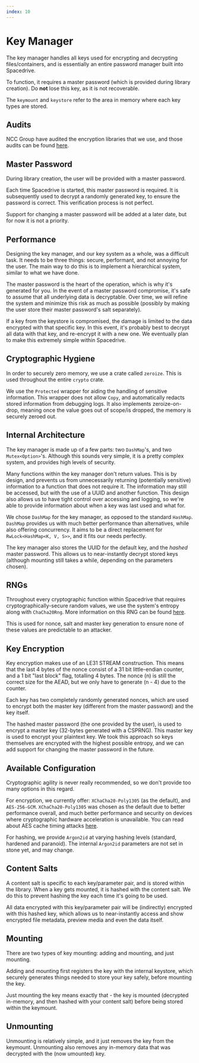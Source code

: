 ```yaml
---
index: 10
---
```


# Key Manager

The key manager handles all keys used for encrypting and decrypting files/containers, and is essentially an entire password manager built into Spacedrive.

To function, it requires a master password (which is provided during library creation). Do **not** lose this key, as it is not recoverable.

The `keymount` and `keystore` refer to the area in memory where each key types are stored.

## Audits

NCC Group have audited the encryption libraries that we use, and those audits can be found [here](https://research.nccgroup.com/wp-content/uploads/2020/02/NCC_Group_MobileCoin_RustCrypto_AESGCM_ChaCha20Poly1305_Implementation_Review_2020-02-12_v1.0.pdf).

## Master Password

During library creation, the user will be provided with a master password.

Each time Spacedrive is started, this master password is required. It is subsequently used to decrypt a randomly generated key, to ensure the password is correct. This verification process is not perfect.

Support for changing a master password will be added at a later date, but for now it is not a priority.

## Performance

Designing the key manager, and our key system as a whole, was a difficult task. It needs to be three things: secure, performant, and not annoying for the user. The main way to do this is to implement a hierarchical system, similar to what we have done.

The master password is the heart of the operation, which is why it's generated for you. In the event of a master password compromise, it's safe to assume that all underlying data is decryptable. Over time, we will refine the system and minimize this risk as much as possible (possibly by making the user store their master password's salt separately).

If a key from the keystore is compromised, the damage is limited to the data encrypted with that specific key. In this event, it's probably best to decrypt all data with that key, and re-encrypt it with a new one. We eventually plan to make this extremely simple within Spacedrive.

## Cryptographic Hygiene

In order to securely zero memory, we use a crate called `zeroize`. This is used throughout the entire `crypto` crate.

We use the `Protected` wrapper for aiding the handling of sensitive information. This wrapper does not allow `Copy`, and automatically redacts stored information from debugging logs. It also implements zeroize-on-drop, meaning once the value goes out of scope/is dropped, the memory is securely zeroed out.

## Internal Architecture

The key manager is made up of a few parts: two `DashMap`'s, and two `Mutex<Option>`'s. Although this sounds very simple, it is a pretty complex system, and provides high levels of security.

Many functions within the key manager don't return values. This is by design, and prevents us from unnecessarily returning (potentially sensitive) information to a function that does not require it. The information may still be accessed, but with the use of a UUID and another function. This design also allows us to have tight control over accessing and logging, so we're able to provide information about when a key was last used and what for.

We chose `DashMap` for the key manager, as opposed to the standard `HashMap`. `DashMap` provides us with much better performance than alternatives, while also offering concurrency. It aims to be a direct replacement for `RwLock<HashMap<K, V, S>>`, and it fits our needs perfectly.

The key manager also stores the UUID for the default key, and the *hashed* master password. This allows us to near-instantly decrypt stored keys (although mounting still takes a while, depending on the parameters chosen).

## RNGs

Throughout every cryptographic function within Spacedrive that requires cryptographically-secure random values, we use the system's entropy along with `ChaCha20Rng`. More information on this RNG can be found [here](https://rust-random.github.io/rand/rand_chacha/struct.ChaCha20Rng.html).

This is used for nonce, salt and master key generation to ensure none of these values are predictable to an attacker.

## Key Encryption

Key encryption makes use of an LE31 STREAM construction. This means that the last 4 bytes of the nonce consist of a 31 bit little-endian counter, and a 1 bit "last block" flag, totalling 4 bytes. The nonce (n) is still the correct size for the AEAD, but we only have to generate (n - 4) due to the counter.

Each key has two completely randomly generated nonces, which are used to encrypt both the master key (different from the master password) and the key itself.

The hashed master password (the one provided by the user), is used to encrypt a master key (32-bytes generated with a CSPRNG). This master key is used to encrypt your plaintext key. We took this approach so keys themselves are encrypted with the highest possible entropy, and we can add support for changing the master password in the future.

## Available Configuration

Cryptographic agility is never really recommended, so we don't provide too many options in this regard.

For encryption, we currently offer: `XChaCha20-Poly1305` (as the default), and `AES-256-GCM`. `XChaCha20-Poly1305` was chosen as the default due to better performance overall, and much better performance and security on devices where cryptographic hardware acceleration is unavailable. You can read about AES cache timing attacks [here](https://cr.yp.to/antiforgery/cachetiming-20050414.pdf).

For hashing, we provide `Argon2id` at varying hashing levels (standard, hardened and paranoid). The internal `Argon2id` parameters are not set in stone yet, and may change.

## Content Salts

A content salt is specific to each key/parameter pair, and is stored within the library. When a key gets mounted, it is hashed with the content salt. We do this to prevent hashing the key each time it's going to be used.

All data encrypted with this key/parameter pair will be (indirectly) encrypted with this hashed key, which allows us to near-instantly access and show encrypted file metadata, preview media and even the data itself.

## Mounting

There are two types of key mounting: adding and mounting, and just mounting.

Adding and mounting first registers the key with the internal keystore, which securely generates things needed to store your key safely, before mounting the key.

Just mounting the key means exactly that - the key is mounted (decrypted in-memory, and then hashed with your content salt) before being stored within the keymount.

## Unmounting

Unmounting is relatively simple, and it just removes the key from the keymount. Unmounting also removes any in-memory data that was decrypted with the (now umounted) key.
